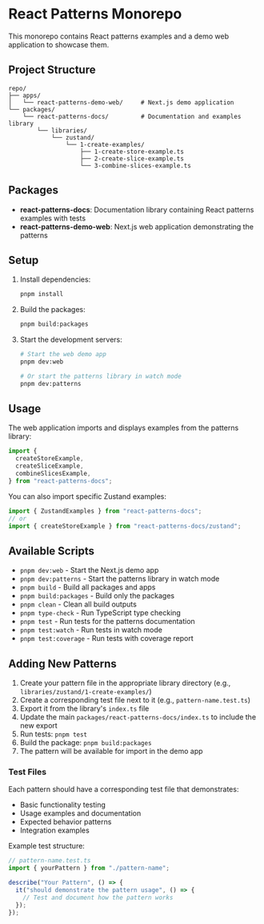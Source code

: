 # React Patterns Monorepo

This monorepo contains React patterns examples and a demo web application to showcase them.

## Project Structure

```
repo/
├── apps/
│   └── react-patterns-demo-web/     # Next.js demo application
└── packages/
    └── react-patterns-docs/         # Documentation and examples library
        └── libraries/
            └── zustand/
                └── 1-create-examples/
                    ├── 1-create-store-example.ts
                    ├── 2-create-slice-example.ts
                    └── 3-combine-slices-example.ts
```

## Packages

- **react-patterns-docs**: Documentation library containing React patterns examples with tests
- **react-patterns-demo-web**: Next.js web application demonstrating the patterns

## Setup

1. Install dependencies:

   ```bash
   pnpm install
   ```

2. Build the packages:

   ```bash
   pnpm build:packages
   ```

3. Start the development servers:

   ```bash
   # Start the web demo app
   pnpm dev:web

   # Or start the patterns library in watch mode
   pnpm dev:patterns
   ```

## Usage

The web application imports and displays examples from the patterns library:

```typescript
import {
  createStoreExample,
  createSliceExample,
  combineSlicesExample,
} from "react-patterns-docs";
```

You can also import specific Zustand examples:

```typescript
import { ZustandExamples } from "react-patterns-docs";
// or
import { createStoreExample } from "react-patterns-docs/zustand";
```

## Available Scripts

- `pnpm dev:web` - Start the Next.js demo app
- `pnpm dev:patterns` - Start the patterns library in watch mode
- `pnpm build` - Build all packages and apps
- `pnpm build:packages` - Build only the packages
- `pnpm clean` - Clean all build outputs
- `pnpm type-check` - Run TypeScript type checking
- `pnpm test` - Run tests for the patterns documentation
- `pnpm test:watch` - Run tests in watch mode
- `pnpm test:coverage` - Run tests with coverage report

## Adding New Patterns

1. Create your pattern file in the appropriate library directory (e.g., `libraries/zustand/1-create-examples/`)
2. Create a corresponding test file next to it (e.g., `pattern-name.test.ts`)
3. Export it from the library's `index.ts` file
4. Update the main `packages/react-patterns-docs/index.ts` to include the new export
5. Run tests: `pnpm test`
6. Build the package: `pnpm build:packages`
7. The pattern will be available for import in the demo app

### Test Files

Each pattern should have a corresponding test file that demonstrates:

- Basic functionality testing
- Usage examples and documentation
- Expected behavior patterns
- Integration examples

Example test structure:

```typescript
// pattern-name.test.ts
import { yourPattern } from "./pattern-name";

describe("Your Pattern", () => {
  it("should demonstrate the pattern usage", () => {
    // Test and document how the pattern works
  });
});
```
